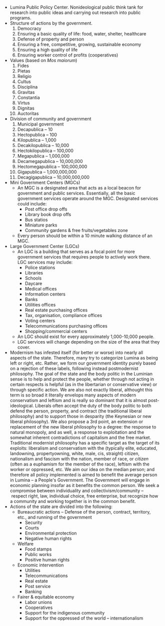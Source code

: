 * Lumina Public Policy Center. Nonideological public think tank for research into public ideas and carrying out research into public programs.
* Structure of actions by the government.
  1. Democracy
  2. Ensuring a basic quality of life: food, water, shelter, healthcare
  3. Defense of property and person
  4. Ensuring a free, competitive, growing, sustainable economy
  5. Ensuring a high quality of life
  6. Ensuring worker control of profits (cooperatives)
* Values (based on *Mos maiorum*)
  1. Fides
  2. Pietas
  3. Religio
  4. Cultus
  5. Disciplina
  6. Gravitas
  7. Constantia
  8. Virtus
  9. Dignitas
  10. Auctoritas
* Division of community and government
  1. Municipal government
  2. Decapublica – 10
  3. Hectopublica – 100
  4. Kilopublica – 1,000
  5. Decakilopublica – 10,000
  6. Hectokilopublica – 100,000
  7. Megapublica – 1,000,000
  8. Decamegapublica – 10,000,000
  9. Hectomegapublica – 100,000,000
  10. Gigapublica – 1,000,000,000
  11. Decagigapublica – 10,000,000,000
* Mini Government Centers (MGCs)
  * An MGC is a designated area that acts as a local beacon for government and public services. Essentially, all the basic government services operate around the MGC. Designated services could include:
    * Post office drop offs
    * Library book drop offs
    * Bus statios
    * Miniature parks
    * Community gardens & free fruits/vegetables zone
  * Every person should be within a 10 minute walking distance of an MGC.
* Large Government Center (LGCs)
  * An LGC is a building that serves as a focal point for more government services that requires people to actively work there. LGC services may include:
    * Police stations
    * Libraries
    * Schools
    * Daycare
    * Medical offices
    * Information centers
    * Banks
    * Utilities offices
    * Real estate purchasing offices
    * Tax, organisation, compliance offices
    * Voting centers
    * Telecommunications purchasing offices
    * Shopping/commercial centers
  * An LGC should exist for every approximately 1,000-10,000 people.
  * LGC services will change depending on the size of the area that they cover.
* Modernism has infested itself (for better or worse) into nearly all aspects of the state. Therefore, many try to categorize Lumina as being left or right, etc. Rather, we form our government identity purely based on a rejection of these labels, following instead postmodernist philosophy. The goal of the state and the body politic in the Luminian sense is to help and protect the people, whether through not acting in certain respects is helpful (as in the libertarian or conservative view) or through specific action. We are also not exactly liberal, althought this term is so broad it literally envelops many aspects of modern conservatism and leftism and is really so dominant that it is almost post-ideological. Liberals often accept the duty of the body politic to both defend the person, property, and contract (the traditional liberal philosophy) and to support those in desparity (the Keynesian or new liberal philosophy). We also propose a 3rd point, an extension or replacement of the new liberal philosophy to a degree: the response to natural monopoly, and as well, a response to exploitation and the somewhat inherent contradictions of capitalism and the free market. Traditional modernist philosophy has a specific target as the target of its exploits: liberalism and conservatism with the (typically elite, educated, landowning, propertyowning, white, male, cis, straight) citizen, nationalism and fascism with the nation, member of race, or *citizen* (often as a euphamism for the member of the race), leftism with the worker or oppressed, etc. We aim our idea on the median person; and therefore all policy implemented is aimed to benefit the average person in Lumina – a People's Government. The Government will engage in economic planning insofar as it benefits the common person. We seek a compromise between individuality and collectivism/community – respect right, law, individual choice, free enterprise, but recognize how a community and working together is in the common benefit.
* Actions of the state are divided into the following:
  * Bureaucratic actions – Defense of the person, contract, territory, etc., and running of the government
    * Security
    * Courts
    * Environmental protection
    * Negative human rights
  * Welfare
    * Food stamps
    * Public works
    * Positive human rights
  * Economic intervention
    * Utilities
    * Telecommunications
    * Real estate
    * Post service
    * Banking
  * Fairer & equitable economy
    * Labor unions
    * Cooperatives
    * Support for the indigenous community
    * Support for the oppressed of the world – internationalism
